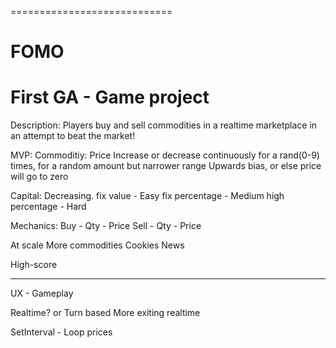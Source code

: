 ============================
# FOMO
First GA - Game project
============================
Description:
Players buy and sell commodities in a realtime marketplace in an attempt to beat the market!


MVP:
Commoditiy:
Price
Increase or decrease continuously for a rand(0-9) times, for a random amount but narrower range
Upwards bias, or else price will go to zero


Capital:
Decreasing. fix value - Easy
			fix percentage - Medium
			high percentage - Hard

Mechanics:
Buy - Qty - Price
Sell - Qty - Price

At scale
More commodities
Cookies
News

High-score

----------
UX - Gameplay

Realtime? or Turn based
More exiting realtime

SetInterval - Loop prices
